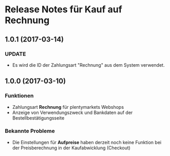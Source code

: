 # Release Notes für Kauf auf Rechnung

## 1.0.1 (2017-03-14)

### UPDATE

- Es wird die ID der Zahlungsart "Rechnung" aus dem System verwendet.


## 1.0.0 (2017-03-10)

### Funktionen

- Zahlungsart **Rechnung** für plentymarkets Webshops
- Anzeige von Verwendungszweck und Bankdaten auf der Bestellbestätigungsseite

### Bekannte Probleme

- Die Einstellungen für **Aufpreise** haben derzeit noch keine Funktion bei der Preisberechnung in der Kaufabwicklung (Checkout)